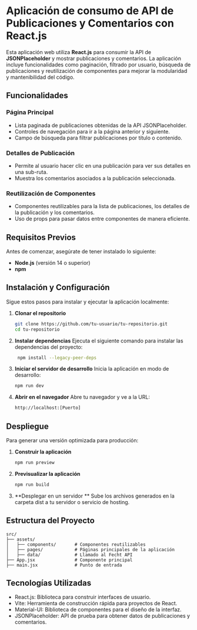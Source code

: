 # Aplicación de consumo de API de Publicaciones y Comentarios con React.js

Esta aplicación web utiliza **React.js** para consumir la API de **JSONPlaceholder** y mostrar publicaciones y comentarios. La aplicación incluye funcionalidades como paginación, filtrado por usuario, búsqueda de publicaciones y reutilización de componentes para mejorar la modularidad y mantenibilidad del código.

## Funcionalidades

### Página Principal
- Lista paginada de publicaciones obtenidas de la API JSONPlaceholder.
- Controles de navegación para ir a la página anterior y siguiente.
- Campo de búsqueda para filtrar publicaciones por título o contenido.

### Detalles de Publicación
- Permite al usuario hacer clic en una publicación para ver sus detalles en una sub-ruta.
- Muestra los comentarios asociados a la publicación seleccionada.

### Reutilización de Componentes
- Componentes reutilizables para la lista de publicaciones, los detalles de la publicación y los comentarios.
- Uso de props para pasar datos entre componentes de manera eficiente.

## Requisitos Previos
Antes de comenzar, asegúrate de tener instalado lo siguiente:
- **Node.js** (versión 14 o superior)
- **npm**

## Instalación y Configuración

Sigue estos pasos para instalar y ejecutar la aplicación localmente:

1. **Clonar el repositorio**
   ```bash
   git clone https://github.com/tu-usuario/tu-repositorio.git
   cd tu-repositorio
   
2. **Instalar dependencias** 
   Ejecuta el siguiente comando para instalar las dependencias del proyecto:
   ```bash
    npm install --legacy-peer-deps

3. **Iniciar el servidor de desarrollo**
Inicia la aplicación en modo de desarrollo:
    ```bash
    npm run dev

4. **Abrir en el navegador**
Abre tu navegador y ve a la URL:
    ```bash
    http://localhost:[Puerto]

## Despliegue
Para generar una versión optimizada para producción:

1. **Construir la aplicación**
    ```bash
    npm run preview

2. **Previsualizar la aplicación**
    ```bash
    npm run build

3. **Desplegar en un servidor **
Sube los archivos generados en la carpeta dist a tu servidor o servicio de hosting.

## Estructura del Proyecto
    
    src/
    ├── assets/
    │   ├── components/       # Componentes reutilizables
    │   ├── pages/            # Páginas principales de la aplicación
    │   ├── data/             # Llamado al Fecht API
    ├── App.jsx               # Componente principal
    ├── main.jsx              # Punto de entrada

## Tecnologías Utilizadas
- React.js: Biblioteca para construir interfaces de usuario.
- Vite: Herramienta de construcción rápida para proyectos de React.
- Material-UI: Biblioteca de componentes para el diseño de la interfaz.
- JSONPlaceholder: API de prueba para obtener datos de publicaciones y comentarios.